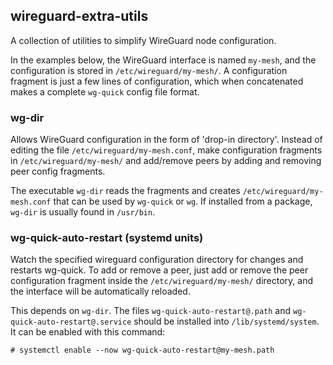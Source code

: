 ## wireguard-extra-utils

A collection of utilities to simplify WireGuard node configuration.

In the examples below, the WireGuard interface is named `my-mesh`, and the configuration is stored in `/etc/wireguard/my-mesh/`. A configuration fragment is just a few lines of configuration, which when concatenated makes a complete `wg-quick` config file format.

### wg-dir

Allows WireGuard configuration in the form of 'drop-in directory'. Instead of editing the file `/etc/wireguard/my-mesh.conf`, make configuration fragments in `/etc/wireguard/my-mesh/` and add/remove peers by adding and removing peer config fragments.

The executable `wg-dir` reads the fragments and creates `/etc/wireguard/my-mesh.conf` that can be used by `wg-quick` or `wg`. If installed from a package, `wg-dir` is usually found in `/usr/bin`.

### wg-quick-auto-restart (systemd units)

Watch the specified wireguard configuration directory for changes and restarts wg-quick. To add or remove a peer, just add or remove the peer configuration fragment inside the `/etc/wireguard/my-mesh/` directory, and the interface will be automatically reloaded.

This depends on `wg-dir`. The files `wg-quick-auto-restart@.path` and `wg-quick-auto-restart@.service` should be installed into `/lib/systemd/system`. It can be enabled with this command:

```shell-session
# systemctl enable --now wg-quick-auto-restart@my-mesh.path
```

